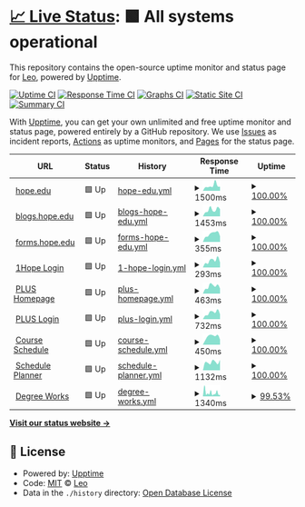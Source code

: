 # [📈 Live Status](https://status.herzog.tech): <!--live status--> **🟩 All systems operational**

This repository contains the open-source uptime monitor and status page for [Leo](https://herzog.tech/), powered by [Upptime](https://github.com/upptime/upptime).

[![Uptime CI](https://github.com/leoherzog/HopeStatus/workflows/Uptime%20CI/badge.svg)](https://github.com/leoherzog/HopeStatus/actions?query=workflow%3A%22Uptime+CI%22)
[![Response Time CI](https://github.com/leoherzog/HopeStatus/workflows/Response%20Time%20CI/badge.svg)](https://github.com/leoherzog/HopeStatus/actions?query=workflow%3A%22Response+Time+CI%22)
[![Graphs CI](https://github.com/leoherzog/HopeStatus/workflows/Graphs%20CI/badge.svg)](https://github.com/leoherzog/HopeStatus/actions?query=workflow%3A%22Graphs+CI%22)
[![Static Site CI](https://github.com/leoherzog/HopeStatus/workflows/Static%20Site%20CI/badge.svg)](https://github.com/leoherzog/HopeStatus/actions?query=workflow%3A%22Static+Site+CI%22)
[![Summary CI](https://github.com/leoherzog/HopeStatus/workflows/Summary%20CI/badge.svg)](https://github.com/leoherzog/HopeStatus/actions?query=workflow%3A%22Summary+CI%22)

With [Upptime](https://upptime.js.org), you can get your own unlimited and free uptime monitor and status page, powered entirely by a GitHub repository. We use [Issues](https://github.com/leoherzog/HopeStatus/issues) as incident reports, [Actions](https://github.com/leoherzog/HopeStatus/actions) as uptime monitors, and [Pages](https://status.herzog.tech) for the status page.

<!--start: status pages-->
<!-- This summary is generated by Upptime (https://github.com/upptime/upptime) -->
<!-- Do not edit this manually, your changes will be overwritten -->
<!-- prettier-ignore -->
| URL | Status | History | Response Time | Uptime |
| --- | ------ | ------- | ------------- | ------ |
| <img alt="" src="https://icons.duckduckgo.com/ip3/hope.edu.ico" height="13"> [hope.edu](https://hope.edu/) | 🟩 Up | [hope-edu.yml](https://github.com/leoherzog/HopeStatus/commits/HEAD/history/hope-edu.yml) | <details><summary><img alt="Response time graph" src="./graphs/hope-edu/response-time-week.png" height="20"> 1500ms</summary><br><a href="https://status.herzog.tech/history/hope-edu"><img alt="Response time 2014" src="https://img.shields.io/endpoint?url=https%3A%2F%2Fraw.githubusercontent.com%2Fleoherzog%2FHopeStatus%2FHEAD%2Fapi%2Fhope-edu%2Fresponse-time.json"></a><br><a href="https://status.herzog.tech/history/hope-edu"><img alt="24-hour response time 1181" src="https://img.shields.io/endpoint?url=https%3A%2F%2Fraw.githubusercontent.com%2Fleoherzog%2FHopeStatus%2FHEAD%2Fapi%2Fhope-edu%2Fresponse-time-day.json"></a><br><a href="https://status.herzog.tech/history/hope-edu"><img alt="7-day response time 1500" src="https://img.shields.io/endpoint?url=https%3A%2F%2Fraw.githubusercontent.com%2Fleoherzog%2FHopeStatus%2FHEAD%2Fapi%2Fhope-edu%2Fresponse-time-week.json"></a><br><a href="https://status.herzog.tech/history/hope-edu"><img alt="30-day response time 1575" src="https://img.shields.io/endpoint?url=https%3A%2F%2Fraw.githubusercontent.com%2Fleoherzog%2FHopeStatus%2FHEAD%2Fapi%2Fhope-edu%2Fresponse-time-month.json"></a><br><a href="https://status.herzog.tech/history/hope-edu"><img alt="1-year response time 1983" src="https://img.shields.io/endpoint?url=https%3A%2F%2Fraw.githubusercontent.com%2Fleoherzog%2FHopeStatus%2FHEAD%2Fapi%2Fhope-edu%2Fresponse-time-year.json"></a></details> | <details><summary><a href="https://status.herzog.tech/history/hope-edu">100.00%</a></summary><a href="https://status.herzog.tech/history/hope-edu"><img alt="All-time uptime 99.58%" src="https://img.shields.io/endpoint?url=https%3A%2F%2Fraw.githubusercontent.com%2Fleoherzog%2FHopeStatus%2FHEAD%2Fapi%2Fhope-edu%2Fuptime.json"></a><br><a href="https://status.herzog.tech/history/hope-edu"><img alt="24-hour uptime 100.00%" src="https://img.shields.io/endpoint?url=https%3A%2F%2Fraw.githubusercontent.com%2Fleoherzog%2FHopeStatus%2FHEAD%2Fapi%2Fhope-edu%2Fuptime-day.json"></a><br><a href="https://status.herzog.tech/history/hope-edu"><img alt="7-day uptime 100.00%" src="https://img.shields.io/endpoint?url=https%3A%2F%2Fraw.githubusercontent.com%2Fleoherzog%2FHopeStatus%2FHEAD%2Fapi%2Fhope-edu%2Fuptime-week.json"></a><br><a href="https://status.herzog.tech/history/hope-edu"><img alt="30-day uptime 99.90%" src="https://img.shields.io/endpoint?url=https%3A%2F%2Fraw.githubusercontent.com%2Fleoherzog%2FHopeStatus%2FHEAD%2Fapi%2Fhope-edu%2Fuptime-month.json"></a><br><a href="https://status.herzog.tech/history/hope-edu"><img alt="1-year uptime 99.58%" src="https://img.shields.io/endpoint?url=https%3A%2F%2Fraw.githubusercontent.com%2Fleoherzog%2FHopeStatus%2FHEAD%2Fapi%2Fhope-edu%2Fuptime-year.json"></a></details>
| <img alt="" src="https://icons.duckduckgo.com/ip3/blogs.hope.edu.ico" height="13"> [blogs.hope.edu](https://blogs.hope.edu/) | 🟩 Up | [blogs-hope-edu.yml](https://github.com/leoherzog/HopeStatus/commits/HEAD/history/blogs-hope-edu.yml) | <details><summary><img alt="Response time graph" src="./graphs/blogs-hope-edu/response-time-week.png" height="20"> 1453ms</summary><br><a href="https://status.herzog.tech/history/blogs-hope-edu"><img alt="Response time 1215" src="https://img.shields.io/endpoint?url=https%3A%2F%2Fraw.githubusercontent.com%2Fleoherzog%2FHopeStatus%2FHEAD%2Fapi%2Fblogs-hope-edu%2Fresponse-time.json"></a><br><a href="https://status.herzog.tech/history/blogs-hope-edu"><img alt="24-hour response time 1164" src="https://img.shields.io/endpoint?url=https%3A%2F%2Fraw.githubusercontent.com%2Fleoherzog%2FHopeStatus%2FHEAD%2Fapi%2Fblogs-hope-edu%2Fresponse-time-day.json"></a><br><a href="https://status.herzog.tech/history/blogs-hope-edu"><img alt="7-day response time 1453" src="https://img.shields.io/endpoint?url=https%3A%2F%2Fraw.githubusercontent.com%2Fleoherzog%2FHopeStatus%2FHEAD%2Fapi%2Fblogs-hope-edu%2Fresponse-time-week.json"></a><br><a href="https://status.herzog.tech/history/blogs-hope-edu"><img alt="30-day response time 1024" src="https://img.shields.io/endpoint?url=https%3A%2F%2Fraw.githubusercontent.com%2Fleoherzog%2FHopeStatus%2FHEAD%2Fapi%2Fblogs-hope-edu%2Fresponse-time-month.json"></a><br><a href="https://status.herzog.tech/history/blogs-hope-edu"><img alt="1-year response time 1216" src="https://img.shields.io/endpoint?url=https%3A%2F%2Fraw.githubusercontent.com%2Fleoherzog%2FHopeStatus%2FHEAD%2Fapi%2Fblogs-hope-edu%2Fresponse-time-year.json"></a></details> | <details><summary><a href="https://status.herzog.tech/history/blogs-hope-edu">100.00%</a></summary><a href="https://status.herzog.tech/history/blogs-hope-edu"><img alt="All-time uptime 99.93%" src="https://img.shields.io/endpoint?url=https%3A%2F%2Fraw.githubusercontent.com%2Fleoherzog%2FHopeStatus%2FHEAD%2Fapi%2Fblogs-hope-edu%2Fuptime.json"></a><br><a href="https://status.herzog.tech/history/blogs-hope-edu"><img alt="24-hour uptime 100.00%" src="https://img.shields.io/endpoint?url=https%3A%2F%2Fraw.githubusercontent.com%2Fleoherzog%2FHopeStatus%2FHEAD%2Fapi%2Fblogs-hope-edu%2Fuptime-day.json"></a><br><a href="https://status.herzog.tech/history/blogs-hope-edu"><img alt="7-day uptime 100.00%" src="https://img.shields.io/endpoint?url=https%3A%2F%2Fraw.githubusercontent.com%2Fleoherzog%2FHopeStatus%2FHEAD%2Fapi%2Fblogs-hope-edu%2Fuptime-week.json"></a><br><a href="https://status.herzog.tech/history/blogs-hope-edu"><img alt="30-day uptime 100.00%" src="https://img.shields.io/endpoint?url=https%3A%2F%2Fraw.githubusercontent.com%2Fleoherzog%2FHopeStatus%2FHEAD%2Fapi%2Fblogs-hope-edu%2Fuptime-month.json"></a><br><a href="https://status.herzog.tech/history/blogs-hope-edu"><img alt="1-year uptime 99.93%" src="https://img.shields.io/endpoint?url=https%3A%2F%2Fraw.githubusercontent.com%2Fleoherzog%2FHopeStatus%2FHEAD%2Fapi%2Fblogs-hope-edu%2Fuptime-year.json"></a></details>
| <img alt="" src="https://icons.duckduckgo.com/ip3/forms.hope.edu.ico" height="13"> [forms.hope.edu](https://forms.hope.edu/) | 🟩 Up | [forms-hope-edu.yml](https://github.com/leoherzog/HopeStatus/commits/HEAD/history/forms-hope-edu.yml) | <details><summary><img alt="Response time graph" src="./graphs/forms-hope-edu/response-time-week.png" height="20"> 355ms</summary><br><a href="https://status.herzog.tech/history/forms-hope-edu"><img alt="Response time 456" src="https://img.shields.io/endpoint?url=https%3A%2F%2Fraw.githubusercontent.com%2Fleoherzog%2FHopeStatus%2FHEAD%2Fapi%2Fforms-hope-edu%2Fresponse-time.json"></a><br><a href="https://status.herzog.tech/history/forms-hope-edu"><img alt="24-hour response time 335" src="https://img.shields.io/endpoint?url=https%3A%2F%2Fraw.githubusercontent.com%2Fleoherzog%2FHopeStatus%2FHEAD%2Fapi%2Fforms-hope-edu%2Fresponse-time-day.json"></a><br><a href="https://status.herzog.tech/history/forms-hope-edu"><img alt="7-day response time 355" src="https://img.shields.io/endpoint?url=https%3A%2F%2Fraw.githubusercontent.com%2Fleoherzog%2FHopeStatus%2FHEAD%2Fapi%2Fforms-hope-edu%2Fresponse-time-week.json"></a><br><a href="https://status.herzog.tech/history/forms-hope-edu"><img alt="30-day response time 377" src="https://img.shields.io/endpoint?url=https%3A%2F%2Fraw.githubusercontent.com%2Fleoherzog%2FHopeStatus%2FHEAD%2Fapi%2Fforms-hope-edu%2Fresponse-time-month.json"></a><br><a href="https://status.herzog.tech/history/forms-hope-edu"><img alt="1-year response time 456" src="https://img.shields.io/endpoint?url=https%3A%2F%2Fraw.githubusercontent.com%2Fleoherzog%2FHopeStatus%2FHEAD%2Fapi%2Fforms-hope-edu%2Fresponse-time-year.json"></a></details> | <details><summary><a href="https://status.herzog.tech/history/forms-hope-edu">100.00%</a></summary><a href="https://status.herzog.tech/history/forms-hope-edu"><img alt="All-time uptime 99.96%" src="https://img.shields.io/endpoint?url=https%3A%2F%2Fraw.githubusercontent.com%2Fleoherzog%2FHopeStatus%2FHEAD%2Fapi%2Fforms-hope-edu%2Fuptime.json"></a><br><a href="https://status.herzog.tech/history/forms-hope-edu"><img alt="24-hour uptime 100.00%" src="https://img.shields.io/endpoint?url=https%3A%2F%2Fraw.githubusercontent.com%2Fleoherzog%2FHopeStatus%2FHEAD%2Fapi%2Fforms-hope-edu%2Fuptime-day.json"></a><br><a href="https://status.herzog.tech/history/forms-hope-edu"><img alt="7-day uptime 100.00%" src="https://img.shields.io/endpoint?url=https%3A%2F%2Fraw.githubusercontent.com%2Fleoherzog%2FHopeStatus%2FHEAD%2Fapi%2Fforms-hope-edu%2Fuptime-week.json"></a><br><a href="https://status.herzog.tech/history/forms-hope-edu"><img alt="30-day uptime 100.00%" src="https://img.shields.io/endpoint?url=https%3A%2F%2Fraw.githubusercontent.com%2Fleoherzog%2FHopeStatus%2FHEAD%2Fapi%2Fforms-hope-edu%2Fuptime-month.json"></a><br><a href="https://status.herzog.tech/history/forms-hope-edu"><img alt="1-year uptime 99.96%" src="https://img.shields.io/endpoint?url=https%3A%2F%2Fraw.githubusercontent.com%2Fleoherzog%2FHopeStatus%2FHEAD%2Fapi%2Fforms-hope-edu%2Fuptime-year.json"></a></details>
| <img alt="" src="https://icons.duckduckgo.com/ip3/sso.hope.edu.ico" height="13"> [1Hope Login](https://sso.hope.edu/) | 🟩 Up | [1-hope-login.yml](https://github.com/leoherzog/HopeStatus/commits/HEAD/history/1-hope-login.yml) | <details><summary><img alt="Response time graph" src="./graphs/1-hope-login/response-time-week.png" height="20"> 293ms</summary><br><a href="https://status.herzog.tech/history/1-hope-login"><img alt="Response time 306" src="https://img.shields.io/endpoint?url=https%3A%2F%2Fraw.githubusercontent.com%2Fleoherzog%2FHopeStatus%2FHEAD%2Fapi%2F1-hope-login%2Fresponse-time.json"></a><br><a href="https://status.herzog.tech/history/1-hope-login"><img alt="24-hour response time 413" src="https://img.shields.io/endpoint?url=https%3A%2F%2Fraw.githubusercontent.com%2Fleoherzog%2FHopeStatus%2FHEAD%2Fapi%2F1-hope-login%2Fresponse-time-day.json"></a><br><a href="https://status.herzog.tech/history/1-hope-login"><img alt="7-day response time 293" src="https://img.shields.io/endpoint?url=https%3A%2F%2Fraw.githubusercontent.com%2Fleoherzog%2FHopeStatus%2FHEAD%2Fapi%2F1-hope-login%2Fresponse-time-week.json"></a><br><a href="https://status.herzog.tech/history/1-hope-login"><img alt="30-day response time 282" src="https://img.shields.io/endpoint?url=https%3A%2F%2Fraw.githubusercontent.com%2Fleoherzog%2FHopeStatus%2FHEAD%2Fapi%2F1-hope-login%2Fresponse-time-month.json"></a><br><a href="https://status.herzog.tech/history/1-hope-login"><img alt="1-year response time 306" src="https://img.shields.io/endpoint?url=https%3A%2F%2Fraw.githubusercontent.com%2Fleoherzog%2FHopeStatus%2FHEAD%2Fapi%2F1-hope-login%2Fresponse-time-year.json"></a></details> | <details><summary><a href="https://status.herzog.tech/history/1-hope-login">100.00%</a></summary><a href="https://status.herzog.tech/history/1-hope-login"><img alt="All-time uptime 95.64%" src="https://img.shields.io/endpoint?url=https%3A%2F%2Fraw.githubusercontent.com%2Fleoherzog%2FHopeStatus%2FHEAD%2Fapi%2F1-hope-login%2Fuptime.json"></a><br><a href="https://status.herzog.tech/history/1-hope-login"><img alt="24-hour uptime 100.00%" src="https://img.shields.io/endpoint?url=https%3A%2F%2Fraw.githubusercontent.com%2Fleoherzog%2FHopeStatus%2FHEAD%2Fapi%2F1-hope-login%2Fuptime-day.json"></a><br><a href="https://status.herzog.tech/history/1-hope-login"><img alt="7-day uptime 100.00%" src="https://img.shields.io/endpoint?url=https%3A%2F%2Fraw.githubusercontent.com%2Fleoherzog%2FHopeStatus%2FHEAD%2Fapi%2F1-hope-login%2Fuptime-week.json"></a><br><a href="https://status.herzog.tech/history/1-hope-login"><img alt="30-day uptime 100.00%" src="https://img.shields.io/endpoint?url=https%3A%2F%2Fraw.githubusercontent.com%2Fleoherzog%2FHopeStatus%2FHEAD%2Fapi%2F1-hope-login%2Fuptime-month.json"></a><br><a href="https://status.herzog.tech/history/1-hope-login"><img alt="1-year uptime 95.64%" src="https://img.shields.io/endpoint?url=https%3A%2F%2Fraw.githubusercontent.com%2Fleoherzog%2FHopeStatus%2FHEAD%2Fapi%2F1-hope-login%2Fuptime-year.json"></a></details>
| <img alt="" src="https://icons.duckduckgo.com/ip3/plus.hope.edu.ico" height="13"> [PLUS Homepage](https://plus.hope.edu/) | 🟩 Up | [plus-homepage.yml](https://github.com/leoherzog/HopeStatus/commits/HEAD/history/plus-homepage.yml) | <details><summary><img alt="Response time graph" src="./graphs/plus-homepage/response-time-week.png" height="20"> 463ms</summary><br><a href="https://status.herzog.tech/history/plus-homepage"><img alt="Response time 524" src="https://img.shields.io/endpoint?url=https%3A%2F%2Fraw.githubusercontent.com%2Fleoherzog%2FHopeStatus%2FHEAD%2Fapi%2Fplus-homepage%2Fresponse-time.json"></a><br><a href="https://status.herzog.tech/history/plus-homepage"><img alt="24-hour response time 515" src="https://img.shields.io/endpoint?url=https%3A%2F%2Fraw.githubusercontent.com%2Fleoherzog%2FHopeStatus%2FHEAD%2Fapi%2Fplus-homepage%2Fresponse-time-day.json"></a><br><a href="https://status.herzog.tech/history/plus-homepage"><img alt="7-day response time 463" src="https://img.shields.io/endpoint?url=https%3A%2F%2Fraw.githubusercontent.com%2Fleoherzog%2FHopeStatus%2FHEAD%2Fapi%2Fplus-homepage%2Fresponse-time-week.json"></a><br><a href="https://status.herzog.tech/history/plus-homepage"><img alt="30-day response time 468" src="https://img.shields.io/endpoint?url=https%3A%2F%2Fraw.githubusercontent.com%2Fleoherzog%2FHopeStatus%2FHEAD%2Fapi%2Fplus-homepage%2Fresponse-time-month.json"></a><br><a href="https://status.herzog.tech/history/plus-homepage"><img alt="1-year response time 524" src="https://img.shields.io/endpoint?url=https%3A%2F%2Fraw.githubusercontent.com%2Fleoherzog%2FHopeStatus%2FHEAD%2Fapi%2Fplus-homepage%2Fresponse-time-year.json"></a></details> | <details><summary><a href="https://status.herzog.tech/history/plus-homepage">100.00%</a></summary><a href="https://status.herzog.tech/history/plus-homepage"><img alt="All-time uptime 99.92%" src="https://img.shields.io/endpoint?url=https%3A%2F%2Fraw.githubusercontent.com%2Fleoherzog%2FHopeStatus%2FHEAD%2Fapi%2Fplus-homepage%2Fuptime.json"></a><br><a href="https://status.herzog.tech/history/plus-homepage"><img alt="24-hour uptime 100.00%" src="https://img.shields.io/endpoint?url=https%3A%2F%2Fraw.githubusercontent.com%2Fleoherzog%2FHopeStatus%2FHEAD%2Fapi%2Fplus-homepage%2Fuptime-day.json"></a><br><a href="https://status.herzog.tech/history/plus-homepage"><img alt="7-day uptime 100.00%" src="https://img.shields.io/endpoint?url=https%3A%2F%2Fraw.githubusercontent.com%2Fleoherzog%2FHopeStatus%2FHEAD%2Fapi%2Fplus-homepage%2Fuptime-week.json"></a><br><a href="https://status.herzog.tech/history/plus-homepage"><img alt="30-day uptime 99.93%" src="https://img.shields.io/endpoint?url=https%3A%2F%2Fraw.githubusercontent.com%2Fleoherzog%2FHopeStatus%2FHEAD%2Fapi%2Fplus-homepage%2Fuptime-month.json"></a><br><a href="https://status.herzog.tech/history/plus-homepage"><img alt="1-year uptime 99.92%" src="https://img.shields.io/endpoint?url=https%3A%2F%2Fraw.githubusercontent.com%2Fleoherzog%2FHopeStatus%2FHEAD%2Fapi%2Fplus-homepage%2Fuptime-year.json"></a></details>
| <img alt="" src="https://icons.duckduckgo.com/ip3/prodbannersso.hope.edu.ico" height="13"> [PLUS Login](https://prodbannersso.hope.edu/ssomanager/c/SSB) | 🟩 Up | [plus-login.yml](https://github.com/leoherzog/HopeStatus/commits/HEAD/history/plus-login.yml) | <details><summary><img alt="Response time graph" src="./graphs/plus-login/response-time-week.png" height="20"> 732ms</summary><br><a href="https://status.herzog.tech/history/plus-login"><img alt="Response time 716" src="https://img.shields.io/endpoint?url=https%3A%2F%2Fraw.githubusercontent.com%2Fleoherzog%2FHopeStatus%2FHEAD%2Fapi%2Fplus-login%2Fresponse-time.json"></a><br><a href="https://status.herzog.tech/history/plus-login"><img alt="24-hour response time 916" src="https://img.shields.io/endpoint?url=https%3A%2F%2Fraw.githubusercontent.com%2Fleoherzog%2FHopeStatus%2FHEAD%2Fapi%2Fplus-login%2Fresponse-time-day.json"></a><br><a href="https://status.herzog.tech/history/plus-login"><img alt="7-day response time 732" src="https://img.shields.io/endpoint?url=https%3A%2F%2Fraw.githubusercontent.com%2Fleoherzog%2FHopeStatus%2FHEAD%2Fapi%2Fplus-login%2Fresponse-time-week.json"></a><br><a href="https://status.herzog.tech/history/plus-login"><img alt="30-day response time 715" src="https://img.shields.io/endpoint?url=https%3A%2F%2Fraw.githubusercontent.com%2Fleoherzog%2FHopeStatus%2FHEAD%2Fapi%2Fplus-login%2Fresponse-time-month.json"></a><br><a href="https://status.herzog.tech/history/plus-login"><img alt="1-year response time 716" src="https://img.shields.io/endpoint?url=https%3A%2F%2Fraw.githubusercontent.com%2Fleoherzog%2FHopeStatus%2FHEAD%2Fapi%2Fplus-login%2Fresponse-time-year.json"></a></details> | <details><summary><a href="https://status.herzog.tech/history/plus-login">100.00%</a></summary><a href="https://status.herzog.tech/history/plus-login"><img alt="All-time uptime 99.80%" src="https://img.shields.io/endpoint?url=https%3A%2F%2Fraw.githubusercontent.com%2Fleoherzog%2FHopeStatus%2FHEAD%2Fapi%2Fplus-login%2Fuptime.json"></a><br><a href="https://status.herzog.tech/history/plus-login"><img alt="24-hour uptime 100.00%" src="https://img.shields.io/endpoint?url=https%3A%2F%2Fraw.githubusercontent.com%2Fleoherzog%2FHopeStatus%2FHEAD%2Fapi%2Fplus-login%2Fuptime-day.json"></a><br><a href="https://status.herzog.tech/history/plus-login"><img alt="7-day uptime 100.00%" src="https://img.shields.io/endpoint?url=https%3A%2F%2Fraw.githubusercontent.com%2Fleoherzog%2FHopeStatus%2FHEAD%2Fapi%2Fplus-login%2Fuptime-week.json"></a><br><a href="https://status.herzog.tech/history/plus-login"><img alt="30-day uptime 99.95%" src="https://img.shields.io/endpoint?url=https%3A%2F%2Fraw.githubusercontent.com%2Fleoherzog%2FHopeStatus%2FHEAD%2Fapi%2Fplus-login%2Fuptime-month.json"></a><br><a href="https://status.herzog.tech/history/plus-login"><img alt="1-year uptime 99.80%" src="https://img.shields.io/endpoint?url=https%3A%2F%2Fraw.githubusercontent.com%2Fleoherzog%2FHopeStatus%2FHEAD%2Fapi%2Fplus-login%2Fuptime-year.json"></a></details>
| <img alt="" src="https://icons.duckduckgo.com/ip3/schedule.hope.edu.ico" height="13"> [Course Schedule](https://schedule.hope.edu/) | 🟩 Up | [course-schedule.yml](https://github.com/leoherzog/HopeStatus/commits/HEAD/history/course-schedule.yml) | <details><summary><img alt="Response time graph" src="./graphs/course-schedule/response-time-week.png" height="20"> 450ms</summary><br><a href="https://status.herzog.tech/history/course-schedule"><img alt="Response time 439" src="https://img.shields.io/endpoint?url=https%3A%2F%2Fraw.githubusercontent.com%2Fleoherzog%2FHopeStatus%2FHEAD%2Fapi%2Fcourse-schedule%2Fresponse-time.json"></a><br><a href="https://status.herzog.tech/history/course-schedule"><img alt="24-hour response time 468" src="https://img.shields.io/endpoint?url=https%3A%2F%2Fraw.githubusercontent.com%2Fleoherzog%2FHopeStatus%2FHEAD%2Fapi%2Fcourse-schedule%2Fresponse-time-day.json"></a><br><a href="https://status.herzog.tech/history/course-schedule"><img alt="7-day response time 450" src="https://img.shields.io/endpoint?url=https%3A%2F%2Fraw.githubusercontent.com%2Fleoherzog%2FHopeStatus%2FHEAD%2Fapi%2Fcourse-schedule%2Fresponse-time-week.json"></a><br><a href="https://status.herzog.tech/history/course-schedule"><img alt="30-day response time 431" src="https://img.shields.io/endpoint?url=https%3A%2F%2Fraw.githubusercontent.com%2Fleoherzog%2FHopeStatus%2FHEAD%2Fapi%2Fcourse-schedule%2Fresponse-time-month.json"></a><br><a href="https://status.herzog.tech/history/course-schedule"><img alt="1-year response time 439" src="https://img.shields.io/endpoint?url=https%3A%2F%2Fraw.githubusercontent.com%2Fleoherzog%2FHopeStatus%2FHEAD%2Fapi%2Fcourse-schedule%2Fresponse-time-year.json"></a></details> | <details><summary><a href="https://status.herzog.tech/history/course-schedule">100.00%</a></summary><a href="https://status.herzog.tech/history/course-schedule"><img alt="All-time uptime 71.16%" src="https://img.shields.io/endpoint?url=https%3A%2F%2Fraw.githubusercontent.com%2Fleoherzog%2FHopeStatus%2FHEAD%2Fapi%2Fcourse-schedule%2Fuptime.json"></a><br><a href="https://status.herzog.tech/history/course-schedule"><img alt="24-hour uptime 100.00%" src="https://img.shields.io/endpoint?url=https%3A%2F%2Fraw.githubusercontent.com%2Fleoherzog%2FHopeStatus%2FHEAD%2Fapi%2Fcourse-schedule%2Fuptime-day.json"></a><br><a href="https://status.herzog.tech/history/course-schedule"><img alt="7-day uptime 100.00%" src="https://img.shields.io/endpoint?url=https%3A%2F%2Fraw.githubusercontent.com%2Fleoherzog%2FHopeStatus%2FHEAD%2Fapi%2Fcourse-schedule%2Fuptime-week.json"></a><br><a href="https://status.herzog.tech/history/course-schedule"><img alt="30-day uptime 100.00%" src="https://img.shields.io/endpoint?url=https%3A%2F%2Fraw.githubusercontent.com%2Fleoherzog%2FHopeStatus%2FHEAD%2Fapi%2Fcourse-schedule%2Fuptime-month.json"></a><br><a href="https://status.herzog.tech/history/course-schedule"><img alt="1-year uptime 71.16%" src="https://img.shields.io/endpoint?url=https%3A%2F%2Fraw.githubusercontent.com%2Fleoherzog%2FHopeStatus%2FHEAD%2Fapi%2Fcourse-schedule%2Fuptime-year.json"></a></details>
| <img alt="" src="https://icons.duckduckgo.com/ip3/hope.collegescheduler.com.ico" height="13"> [Schedule Planner](https://hope.collegescheduler.com/entry) | 🟩 Up | [schedule-planner.yml](https://github.com/leoherzog/HopeStatus/commits/HEAD/history/schedule-planner.yml) | <details><summary><img alt="Response time graph" src="./graphs/schedule-planner/response-time-week.png" height="20"> 1132ms</summary><br><a href="https://status.herzog.tech/history/schedule-planner"><img alt="Response time 1316" src="https://img.shields.io/endpoint?url=https%3A%2F%2Fraw.githubusercontent.com%2Fleoherzog%2FHopeStatus%2FHEAD%2Fapi%2Fschedule-planner%2Fresponse-time.json"></a><br><a href="https://status.herzog.tech/history/schedule-planner"><img alt="24-hour response time 1179" src="https://img.shields.io/endpoint?url=https%3A%2F%2Fraw.githubusercontent.com%2Fleoherzog%2FHopeStatus%2FHEAD%2Fapi%2Fschedule-planner%2Fresponse-time-day.json"></a><br><a href="https://status.herzog.tech/history/schedule-planner"><img alt="7-day response time 1132" src="https://img.shields.io/endpoint?url=https%3A%2F%2Fraw.githubusercontent.com%2Fleoherzog%2FHopeStatus%2FHEAD%2Fapi%2Fschedule-planner%2Fresponse-time-week.json"></a><br><a href="https://status.herzog.tech/history/schedule-planner"><img alt="30-day response time 1274" src="https://img.shields.io/endpoint?url=https%3A%2F%2Fraw.githubusercontent.com%2Fleoherzog%2FHopeStatus%2FHEAD%2Fapi%2Fschedule-planner%2Fresponse-time-month.json"></a><br><a href="https://status.herzog.tech/history/schedule-planner"><img alt="1-year response time 1316" src="https://img.shields.io/endpoint?url=https%3A%2F%2Fraw.githubusercontent.com%2Fleoherzog%2FHopeStatus%2FHEAD%2Fapi%2Fschedule-planner%2Fresponse-time-year.json"></a></details> | <details><summary><a href="https://status.herzog.tech/history/schedule-planner">100.00%</a></summary><a href="https://status.herzog.tech/history/schedule-planner"><img alt="All-time uptime 99.94%" src="https://img.shields.io/endpoint?url=https%3A%2F%2Fraw.githubusercontent.com%2Fleoherzog%2FHopeStatus%2FHEAD%2Fapi%2Fschedule-planner%2Fuptime.json"></a><br><a href="https://status.herzog.tech/history/schedule-planner"><img alt="24-hour uptime 100.00%" src="https://img.shields.io/endpoint?url=https%3A%2F%2Fraw.githubusercontent.com%2Fleoherzog%2FHopeStatus%2FHEAD%2Fapi%2Fschedule-planner%2Fuptime-day.json"></a><br><a href="https://status.herzog.tech/history/schedule-planner"><img alt="7-day uptime 100.00%" src="https://img.shields.io/endpoint?url=https%3A%2F%2Fraw.githubusercontent.com%2Fleoherzog%2FHopeStatus%2FHEAD%2Fapi%2Fschedule-planner%2Fuptime-week.json"></a><br><a href="https://status.herzog.tech/history/schedule-planner"><img alt="30-day uptime 99.93%" src="https://img.shields.io/endpoint?url=https%3A%2F%2Fraw.githubusercontent.com%2Fleoherzog%2FHopeStatus%2FHEAD%2Fapi%2Fschedule-planner%2Fuptime-month.json"></a><br><a href="https://status.herzog.tech/history/schedule-planner"><img alt="1-year uptime 99.94%" src="https://img.shields.io/endpoint?url=https%3A%2F%2Fraw.githubusercontent.com%2Fleoherzog%2FHopeStatus%2FHEAD%2Fapi%2Fschedule-planner%2Fuptime-year.json"></a></details>
| <img alt="" src="https://icons.duckduckgo.com/ip3/degreeworks.hope.edu.ico" height="13"> [Degree Works](https://degreeworks.hope.edu/?as-student=true) | 🟩 Up | [degree-works.yml](https://github.com/leoherzog/HopeStatus/commits/HEAD/history/degree-works.yml) | <details><summary><img alt="Response time graph" src="./graphs/degree-works/response-time-week.png" height="20"> 1340ms</summary><br><a href="https://status.herzog.tech/history/degree-works"><img alt="Response time 1218" src="https://img.shields.io/endpoint?url=https%3A%2F%2Fraw.githubusercontent.com%2Fleoherzog%2FHopeStatus%2FHEAD%2Fapi%2Fdegree-works%2Fresponse-time.json"></a><br><a href="https://status.herzog.tech/history/degree-works"><img alt="24-hour response time 1230" src="https://img.shields.io/endpoint?url=https%3A%2F%2Fraw.githubusercontent.com%2Fleoherzog%2FHopeStatus%2FHEAD%2Fapi%2Fdegree-works%2Fresponse-time-day.json"></a><br><a href="https://status.herzog.tech/history/degree-works"><img alt="7-day response time 1340" src="https://img.shields.io/endpoint?url=https%3A%2F%2Fraw.githubusercontent.com%2Fleoherzog%2FHopeStatus%2FHEAD%2Fapi%2Fdegree-works%2Fresponse-time-week.json"></a><br><a href="https://status.herzog.tech/history/degree-works"><img alt="30-day response time 1150" src="https://img.shields.io/endpoint?url=https%3A%2F%2Fraw.githubusercontent.com%2Fleoherzog%2FHopeStatus%2FHEAD%2Fapi%2Fdegree-works%2Fresponse-time-month.json"></a><br><a href="https://status.herzog.tech/history/degree-works"><img alt="1-year response time 1218" src="https://img.shields.io/endpoint?url=https%3A%2F%2Fraw.githubusercontent.com%2Fleoherzog%2FHopeStatus%2FHEAD%2Fapi%2Fdegree-works%2Fresponse-time-year.json"></a></details> | <details><summary><a href="https://status.herzog.tech/history/degree-works">99.53%</a></summary><a href="https://status.herzog.tech/history/degree-works"><img alt="All-time uptime 99.71%" src="https://img.shields.io/endpoint?url=https%3A%2F%2Fraw.githubusercontent.com%2Fleoherzog%2FHopeStatus%2FHEAD%2Fapi%2Fdegree-works%2Fuptime.json"></a><br><a href="https://status.herzog.tech/history/degree-works"><img alt="24-hour uptime 100.00%" src="https://img.shields.io/endpoint?url=https%3A%2F%2Fraw.githubusercontent.com%2Fleoherzog%2FHopeStatus%2FHEAD%2Fapi%2Fdegree-works%2Fuptime-day.json"></a><br><a href="https://status.herzog.tech/history/degree-works"><img alt="7-day uptime 99.53%" src="https://img.shields.io/endpoint?url=https%3A%2F%2Fraw.githubusercontent.com%2Fleoherzog%2FHopeStatus%2FHEAD%2Fapi%2Fdegree-works%2Fuptime-week.json"></a><br><a href="https://status.herzog.tech/history/degree-works"><img alt="30-day uptime 99.89%" src="https://img.shields.io/endpoint?url=https%3A%2F%2Fraw.githubusercontent.com%2Fleoherzog%2FHopeStatus%2FHEAD%2Fapi%2Fdegree-works%2Fuptime-month.json"></a><br><a href="https://status.herzog.tech/history/degree-works"><img alt="1-year uptime 99.71%" src="https://img.shields.io/endpoint?url=https%3A%2F%2Fraw.githubusercontent.com%2Fleoherzog%2FHopeStatus%2FHEAD%2Fapi%2Fdegree-works%2Fuptime-year.json"></a></details>

<!--end: status pages-->

[**Visit our status website →**](https://status.herzog.tech)

## 📄 License

- Powered by: [Upptime](https://github.com/upptime/upptime)
- Code: [MIT](./LICENSE) © [Leo](https://herzog.tech/)
- Data in the `./history` directory: [Open Database License](https://opendatacommons.org/licenses/odbl/1-0/)
